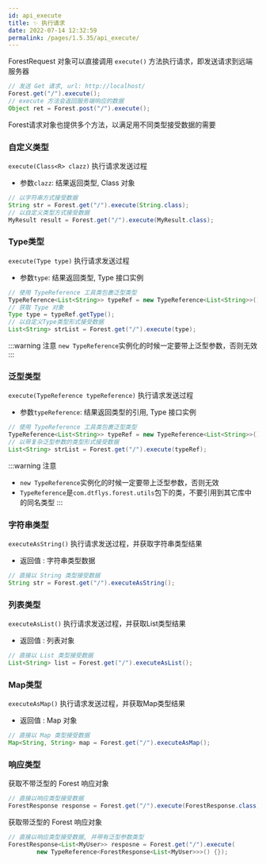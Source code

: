 ```yaml
---
id: api_execute
title: ✨ 执行请求
date: 2022-07-14 12:32:59
permalink: /pages/1.5.35/api_execute/
---
```


ForestRequest 对象可以直接调用 `execute()` 方法执行请求，即发送请求到远端服务器

```java
// 发送 Get 请求, url: http://localhost/
Forest.get("/").execute();
// execute 方法会返回服务端响应的数据
Object ret = Forest.post("/").execute();
```

Forest请求对象也提供多个方法，以满足用不同类型接受数据的需要

### 自定义类型

`execute(Class<R> clazz)` 执行请求发送过程
- 参数`clazz`:  结果返回类型, Class 对象

```java
// 以字符串方式接受数据
String str = Forest.get("/").execute(String.class);
// 以自定义类型方式接受数据
MyResult result = Forest.get("/").execute(MyResult.class);
```

### Type类型

`execute(Type type)` 执行请求发送过程
- 参数`type`:  结果返回类型, Type 接口实例

```java
// 使用 TypeReference 工具类包裹泛型类型
TypeReference<List<String>> typeRef = new TypeReference<List<String>>() {};
// 获取 Type 对象
Type type = typeRef.getType();
// 以自定义Type类型形式接受数据
List<String> strList = Forest.get("/").execute(type);
```

:::warning 注意
`new TypeReference`实例化的时候一定要带上泛型参数，否则无效
:::


### 泛型类型

`execute(TypeReference typeReference)` 执行请求发送过程
- 参数`typeReference`:  结果返回类型的引用, Type 接口实例

```java
// 使用 TypeReference 工具类包裹泛型类型
TypeReference<List<String>> typeRef = new TypeReference<List<String>>() {};
// 以带复杂泛型参数的类型形式接受数据
List<String> strList = Forest.get("/").execute(typeRef);
```

:::warning 注意
- `new TypeReference`实例化的时候一定要带上泛型参数，否则无效
- `TypeReference`是`com.dtflys.forest.utils`包下的类，不要引用到其它库中的同名类型
  :::


### 字符串类型

`executeAsString()` 执行请求发送过程，并获取字符串类型结果
- 返回值 : 字符串类型数据

```java
// 直接以 String 类型接受数据
String str = Forest.get("/").executeAsString();
```

### 列表类型

`executeAsList()` 执行请求发送过程，并获取List类型结果
- 返回值 : 列表对象

```java
// 直接以 List 类型接受数据
List<String> list = Forest.get("/").executeAsList();
```

### Map类型

`executeAsMap()` 执行请求发送过程，并获取Map类型结果
- 返回值 : Map 对象

```java
// 直接以 Map 类型接受数据
Map<String, String> map = Forest.get("/").executeAsMap();
```

### 响应类型

获取不带泛型的 Forest 响应对象

```java
// 直接以响应类型接受数据
ForestResponse response = Forest.get("/").execute(ForestResponse.class);
```

获取带泛型的 Forest 响应对象
       
```java
// 直接以响应类型接受数据, 并带有泛型参数类型
ForestResponse<List<MyUser>> resposne = Forest.get("/").execute(
        new TypeReference<ForestResponse<List<MyUser>>>() {});
```
